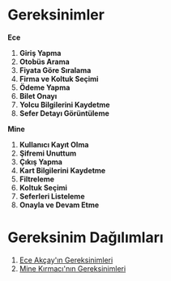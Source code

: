 
# Gereksinimler

**Ece**

1. **Giriş Yapma**
2. **Otobüs Arama** 
3. **Fiyata Göre Sıralama**
4. **Firma ve Koltuk Seçimi** 
5. **Ödeme Yapma**
6. **Bilet Onayı** 
7. **Yolcu Bilgilerini Kaydetme** 
8. **Sefer Detayı Görüntüleme**

**Mine**

1. **Kullanıcı Kayıt Olma**
2. **Şifremi Unuttum**
3. **Çıkış Yapma**
4. **Kart Bilgilerini Kaydetme** 
5. **Filtreleme**
6. **Koltuk Seçimi**
7. **Seferleri Listeleme**
8. **Onayla ve Devam Etme**



# Gereksinim Dağılımları
1. [Ece Akçay'ın Gereksinimleri](Ece-Akcay-Gereksinimler.md)
2. [Mine Kırmacı'nın Gereksinimleri](Mine-Kirmaci-Gereksinimler.md)
